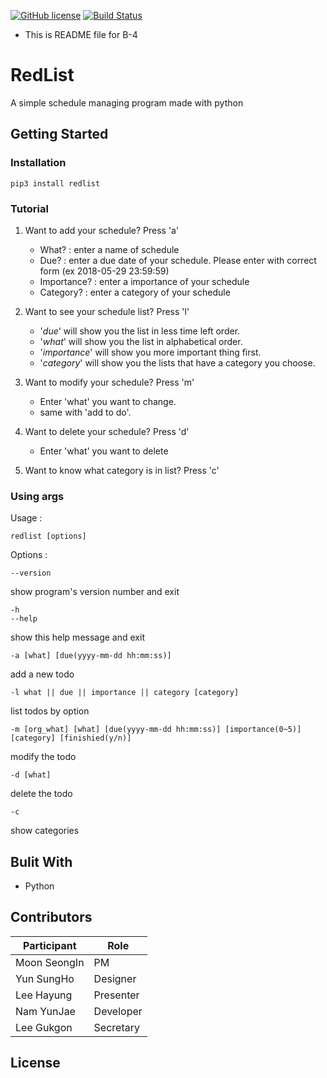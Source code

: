 [![GitHub license](https://img.shields.io/badge/licence-MIT-blue.svg
)](https://github.com/Ramenseller/RedList/blob/master/LICENSE)
[![Build Status](https://travis-ci.org/Ramenseller/RedList.svg?branch=master)](https://travis-ci.org/Ramenseller/RedList)

* This is README file for B-4

# RedList
A simple schedule managing program made with python

## Getting Started
### Installation
```
pip3 install redlist
```

### Tutorial
1. Want to add your schedule? Press 'a'
   - What? : enter a name of schedule
   - Due? : enter a due date of your schedule. Please enter with correct form (ex 2018-05-29 23:59:59)
   - Importance? : enter a importance of your schedule
   - Category? : enter a category of your schedule

2. Want to see your schedule list? Press 'l'
   - '*due*' will show you the list in less time left order.
   - '*what*' will show you the list in alphabetical order.
   - '*importance*' will show you more important thing first.
   - '*category*' will show you the lists that have a category you choose.

3. Want to modify your schedule? Press 'm'
   - Enter 'what' you want to change.
   - same with 'add to do'.

4. Want to delete your schedule? Press 'd'
   - Enter 'what' you want to delete

5. Want to know what category is in list? Press 'c'

### Using args
Usage :
```
redlist [options]
```

Options :
```
--version
```
show program's version number and exit
```
-h
--help
```
show this help message and exit
```
-a [what] [due(yyyy-mm-dd hh:mm:ss)]
```
add a new todo
```
-l what || due || importance || category [category]
```
list todos by option
```
-m [org_what] [what] [due(yyyy-mm-dd hh:mm:ss)] [importance(0~5)] [category] [finishied(y/n)]
```
modify the todo
```
-d [what]
```
delete the todo
```
-c
```
show categories



## Bulit With
- Python


## Contributors
| Participant    | Role      |
|----------------|-----------|
| Moon SeongIn   | PM        |
| Yun SungHo     | Designer  |
| Lee Hayung     | Presenter |
| Nam YunJae     | Developer |
| Lee Gukgon     | Secretary |

## License
